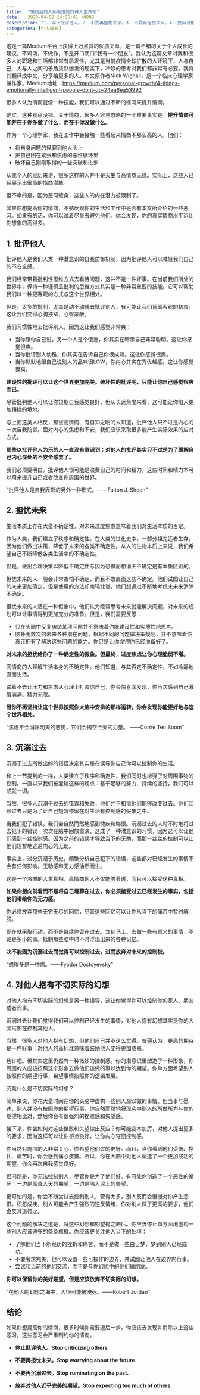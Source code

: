 ```yaml
---
title:  "情商高的人所看透的四种人生真相"
date:   2020-04-09 14:55:41 +0800
description: "1. 停止批评他人。2. 不要再担忧未来。3. 不要再担忧未来。4. 放弃对他人近乎完美的期望。"
categories: [个人成长]
---
```



这是一篇Medium平台上获得上万点赞的优质文章，是一篇不错的关于个人成长的建议，不鸡汤，不做作，不是开口闭口“我有一个朋友”。我认为这篇文章对我和很多人的职场和生活都非常有启发性，尤其是当前疫情全球扩散的大环境下，人与自己、人与人之间的矛盾突然爆发的现实下，冷静的思考对我们都非常有必要。我将其翻译成中文，分享给更多的人。本文原作者Nick Wignall，是一个临床心理学家兼作家。Medium地址：https://medium.com/personal-growth/4-things-emotionally-intelligent-people-dont-do-24ea6ea53992

很多人认为情商就像一种技能，我们可以通过不断的练习来提升情商。

确实，这种观点没错。关于情商，很多人容易忽略的一个重要事实是：**提升情商可能并在于你多做了什么，而在于你没做什么。**

作为一个心理学家，我在工作中会接触一些看起来情商不那么高的人，他们：

* 将自身问题的怪罪到他人头上
* 把自己困在紧张和焦虑的恶性循环里
* 破坏自己刚刚取得的一些突破和进步

从我个人的经历来讲，很多这样的人并不是天生与高情商无缘。实际上，这些人已经展示出很高的情商潜能。

但不幸的是，因为恶习缠身，这些人的内在潜力被限制了。

如果你想提高你的情商，不妨反观你的生活和工作中是否有本文所介绍的一些恶习。如果有的话，你可以试着尽量去避免他们。你会发现，你的真实情商水平远比你想象的高得多。

## 1. 批评他人

批评他人是我们人类一种潜意识的自我防御机制，因为批评他人可以减轻我们自己的不安全感。

我们经常带着批判性思维方式去看待问题，这并不是一件坏事。在当前我们所处的世界中，保持一种谨慎且批判的思维方式其实是一种非常重要的技能。它可以帮助我们以一种更客观的方式与这个世界相处。

但是，太多的批判，尤其是动不动就去批评别人，有可能让我们背离客观的初衷。这让我们变得心胸狭窄，心智蒙蔽。

我们习惯性地去批评别人，因为这让我们感觉非常爽：

* 当你跟你自己说，另一个人是个傻逼，你其实在暗示自己非常聪明。这让你感觉很爽。
* 当你批评别人幼稚，你其实在告诉自己你很成熟。这让你感觉很爽。
* 当你默默地跟自己说别人的品味很LOW，你内心其实在秀优越感。这让你感觉很爽。

**建设性的批评可以让这个世界更加完美。破坏性的批评呢，只能让你自己感觉很爽而已。**

尽管批判他人可以让你短期自我感觉良好，但从长远角度来看，这可能让你陷入更加糟糕的境地。

与上面这类人相反，那些高情商、有自知之明的人知道，批评他人只不过是内心的一次自我防御。面对内心的焦虑和不安，我们应该采取很多能产生实际效果的应对方式。

**那些以批评他人为乐的人一直没有意识到：对他人的批评其实只不过是为了缓解自己内心深处的不安全感罢了。**

我们必须要明白，批评他人很可能是浪费自己的时间和精力，这些时间和精力本可以用来提升自己或者改变你周围的世界。

“批评他人是自我表彰的另外一种形式。——Fulton J. Sheen”

## 2. 担忧未来

生活本质上存在大量不确定性，对未来过度焦虑意味着我们对生活本质的否定。

作为人类，我们建立了秩序和确定性。在人类的进化史中，一部分祖先适者生存，因为他们做出决策，降低了未来的各类不确定性。从人的生物本质上来说，我们希望自己不断降低各类生活中的不确定性。

但是，做出合理决策以降低不确定性与因为恐惧而想消灭不确定是有本质区别的。

担忧未来的人一般会非常害怕不确定，而且不敢直面这些不确定。他们试图让自己的未来更加确定，但是使用的方法却南辕北辙，他们想通过不断地考虑未来来消除不确定。

担忧未来的人活在一种假象中，他们认为经常思考未来就能解决问题，对未来的规划可以让事情得到更加充分的准备。但是，我们需要反思：

* 只在头脑中反复纠结某项问题并不意味着你能建设性和实质性地思考。
* 脑补无数次的未来各种潜在问题，根据不同的问题做决策规划，并不意味着你真正拥有了解决这些问题的能力。你只是让你*觉得*你已经准备好了。

**对未来的担忧给你了一种确定性的假象。但最终，过度焦虑让你心理脆弱不堪。**

高情商的人理解生活本身的不确定性。他们知道，与其否定不确定性，不如冷静地直面生活。

试着不去让压力和焦虑从心理上打败你自己，你会惊喜滴发现，你再次感到自己激情满满、精力无限。

**当你不再坚持让这个世界按照你大脑中安排的那样运转，你会发现你能更好地与这个世界相处。**

“焦虑不会消除明天的悲伤，它们会掏空今天的力量。 ——Corrie Ten Boom”

## 3. 沉溺过去

沉溺于过去所做出的的错误决定其实是在误导你自己你可以控制你的生活。

和上一节提到的一样，人类建立了秩序和确定性，我们同时也增强了对周围事物的控制。一直以来我们被灌输这样的观点：基于足够的努力、持续的坚持，我们可以成就一切。

当然，很多人沉溺于过去的错误和失败，他们并不相信他们能够改变过去。他们回顾过去只是为了让自己短暂停留在对生活有控制感的假象之中。

当我们犯了错误，我们会自然而然地感到愧疚和悔恨。沉溺过去的人时不时地将过去犯下的错误一次次在脑中回放重演，这成了一种潜意识的习惯，因为这可以让他们感到一丝控制感。因为之前的错误才导致当下的无助，而那一丝丝的控制可以让他们短暂地逃避内心的无助。

事实上，过分沉溺于历史，频繁分析自己犯下的错误，这些都对已经发生的事情不会有任何影响。无助感和无力感油然而生。

这是一个冷酷的人生真相，高情商的人不仅能够看透，而且可以接受这种真相。

**如果你想向前看而不是将自己埋葬在过去，你必须接受过去已经发生的事实，包括他们带给你的无力感。**

你必须放弃那些无穷无尽的回忆，尽管这些回忆可以让你从当下的痛苦中暂时解脱。

现在就采取行动，而不是继续停留在过去。立刻马上，去做一些有意义的事情，不论是多小的事。抵制那些脑中时不时浮现出来的各种记忆。

**决不能因为沉溺过去而觉得可以控制过去，进而放弃对未来的控制权。**

“想得多是一种病。——Fyodor Dostoyevsky”

## 4. 对他人抱有不切实际的幻想

对他人抱有不切实际的幻想是另一种误导，这让你觉得你可以控制你的家人、朋友或者同事。

沉溺过去让我们觉得我们可以控制已经发生的事情，对他人抱有幻想其实是你的大脑试图在控制其他人。

当然，很多人对他人抱有幻想，但他们自己并不这么觉得。普遍认为，更高的期待是一件好事：对他人的高标准意味着鼓励他人变得更加成熟。

也许吧。但其实这里仍然有一种微妙的控制感。你的潜意识里塑造了一种形象，你周围的人应该按照这个形象去做他们该做的事以达到你的期望。你单方面希望别人按照你的期望行事，希望事情按照你的逻辑发展。

究竟什么是不切实际的幻想？

简单来说，你花大量时间在你的头脑中虚构一些别人*应该*做的事情。但当事与愿违，别人并没有按照你的期望行事，你自然而然地将现实中别人的所做所为与你的期望相比对，然后你会有很强烈的挫败感和失望感。

接下来，你会如何对这些挫败和失望做出反应？你可能变本加厉，对他人提出更多的要求，因为这样可以让你*感觉*良好，让你内心夺回控制感。

你当然对周围的人非常关心，你希望他们过的更好。而且，当你看到他们受伤、挣扎、痛苦时，你会感到痛心疾首。所以，你在大脑中对他人塑造了一个更加成功的期望，你会再次自我感觉良好。

但问题是，你无法控制别人，尽管你是为了他们好。有可能你创造了一个恶性的循环：一边是高耸入天的期望，一边是陷入泥土的失望。

更可怕的是，你会不断尝试去控制别人，管得太多，别人反而会慢慢对你产生怨恨。积怨成疾，别人可能会产生强烈的逆反情绪，你对别人做了更高的要求，他们会反其道行之。

这个问题的解决之道是，将这些幻想和期望抛之脑后。你应该停止单方面地虚构一些别人应该遵守的条条框框。你应该更关注他人当下的处境：

* 了解他们当下所经历的挫折和痛苦，而不是做一些白日梦，梦到别人已经成功。
* 不要奢求完美，但可以设置一些可操作的边界，并试图让他人在边界内行事。
* 尝试和当前的他们交流，而不是与你幻想中的他们做朋友。

**你可以保留你的美好期望，但是应该放弃不切实际的幻想。**

“在他人的幻想之海中，人很可能被淹死。——Robert Jordan”

## 结论

如果你想提高你的情商，很多时候你需要退后一步。你应该去发现并消除以上这些恶习，这些恶习会严重制约你的情商。

* **停止批评他人。Stop criticizing others**
* **不要再担忧未来。Stop worrying about the future.**

* **不要再沉溺过去。Stop ruminating on the past.**
* **放弃对他人近乎完美的期望。Stop expecting too much of others.**